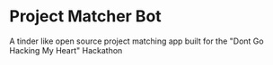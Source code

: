 # Project Matcher Bot
A tinder like open source project matching app built for the "Dont Go Hacking My Heart" Hackathon
